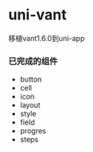 # uni-vant
移植vant1.6.0到uni-app

### 已完成的组件

- button
- cell
- icon
- layout
- style
- field
- progres
- steps
